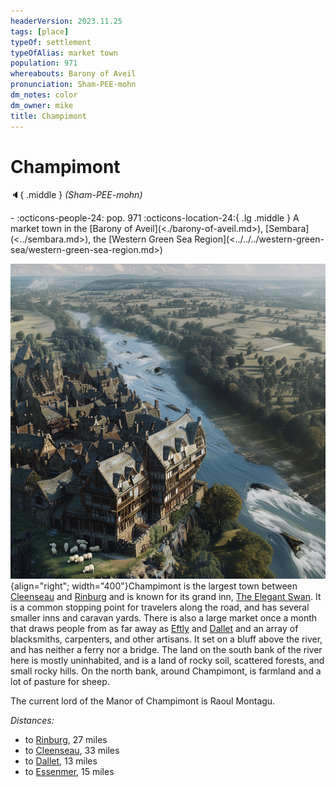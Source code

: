```yaml
---
headerVersion: 2023.11.25
tags: [place]
typeOf: settlement
typeOfAlias: market town
population: 971
whereabouts: Barony of Aveil
pronunciation: Sham-PEE-mohn
dm_notes: color
dm_owner: mike
title: Champimont
---
```

# Champimont
:speaker:{ .middle } *(Sham-PEE-mohn)*  
<div class="grid cards ext-narrow-margin ext-one-column" markdown>
-  
    :octicons-people-24: pop. 971  
    :octicons-location-24:{ .lg .middle } A market town in the [Barony of Aveil](<./barony-of-aveil.md>), [Sembara](<../sembara.md>), the [Western Green Sea Region](<../../../western-green-sea/western-green-sea-region.md>)  
</div>


![Champimont](../../../../assets/champimont.png){align="right"; width="400"}Champimont is the largest town between [Cleenseau](<cleenseau-region/cleenseau/cleenseau.md>) and [Rinburg](<./rinburg.md>) and is known for its grand inn, [The Elegant Swan](<./the-elegant-swan.md>). It is a common stopping point for travelers along the road, and has several smaller inns and caravan yards.  There is also a large market once a month that draws people from as far away as [Eftly](<./eftly.md>) and [Dallet](<./dallet.md>) and an array of blacksmiths, carpenters, and other artisans. It set on a bluff above the river, and has neither a ferry nor a bridge. The land on the south bank of the river here is mostly uninhabited, and is a land of rocky soil, scattered forests, and small rocky hills. On the north bank, around Champimont, is farmland and a lot of pasture for sheep. 

The current lord of the Manor of Champimont is Raoul Montagu.

_Distances:_
* to [Rinburg](<./rinburg.md>), 27 miles
* to [Cleenseau](<cleenseau-region/cleenseau/cleenseau.md>), 33 miles
* to [Dallet](<./dallet.md>), 13 miles
* to [Essenmer](<./essenmer.md>), 15 miles